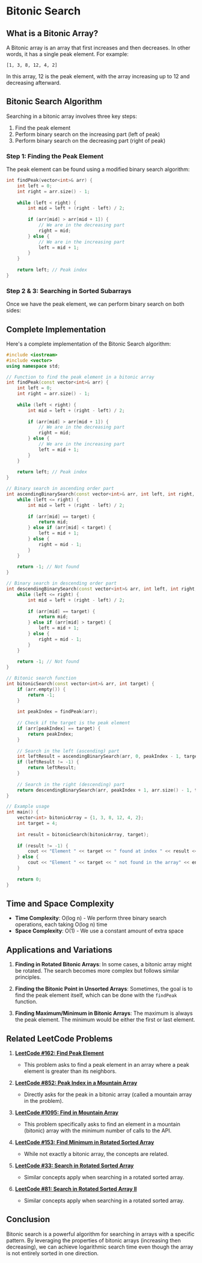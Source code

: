 # Bitonic Search

## What is a Bitonic Array?

A Bitonic array is an array that first increases and then decreases. In other words, it has a single peak element. For example:
```
[1, 3, 8, 12, 4, 2]
```
In this array, 12 is the peak element, with the array increasing up to 12 and decreasing afterward.

## Bitonic Search Algorithm

Searching in a bitonic array involves three key steps:
1. Find the peak element
2. Perform binary search on the increasing part (left of peak)
3. Perform binary search on the decreasing part (right of peak)

### Step 1: Finding the Peak Element

The peak element can be found using a modified binary search algorithm:

```cpp
int findPeak(vector<int>& arr) {
    int left = 0;
    int right = arr.size() - 1;
    
    while (left < right) {
        int mid = left + (right - left) / 2;
        
        if (arr[mid] > arr[mid + 1]) {
            // We are in the decreasing part
            right = mid;
        } else {
            // We are in the increasing part
            left = mid + 1;
        }
    }
    
    return left; // Peak index
}
```

### Step 2 & 3: Searching in Sorted Subarrays

Once we have the peak element, we can perform binary search on both sides:

## Complete Implementation

Here's a complete implementation of the Bitonic Search algorithm:

```cpp
#include <iostream>
#include <vector>
using namespace std;

// Function to find the peak element in a bitonic array
int findPeak(const vector<int>& arr) {
    int left = 0;
    int right = arr.size() - 1;
    
    while (left < right) {
        int mid = left + (right - left) / 2;
        
        if (arr[mid] > arr[mid + 1]) {
            // We are in the decreasing part
            right = mid;
        } else {
            // We are in the increasing part
            left = mid + 1;
        }
    }
    
    return left; // Peak index
}

// Binary search in ascending order part
int ascendingBinarySearch(const vector<int>& arr, int left, int right, int target) {
    while (left <= right) {
        int mid = left + (right - left) / 2;
        
        if (arr[mid] == target) {
            return mid;
        } else if (arr[mid] < target) {
            left = mid + 1;
        } else {
            right = mid - 1;
        }
    }
    
    return -1; // Not found
}

// Binary search in descending order part
int descendingBinarySearch(const vector<int>& arr, int left, int right, int target) {
    while (left <= right) {
        int mid = left + (right - left) / 2;
        
        if (arr[mid] == target) {
            return mid;
        } else if (arr[mid] > target) {
            left = mid + 1;
        } else {
            right = mid - 1;
        }
    }
    
    return -1; // Not found
}

// Bitonic search function
int bitonicSearch(const vector<int>& arr, int target) {
    if (arr.empty()) {
        return -1;
    }
    
    int peakIndex = findPeak(arr);
    
    // Check if the target is the peak element
    if (arr[peakIndex] == target) {
        return peakIndex;
    }
    
    // Search in the left (ascending) part
    int leftResult = ascendingBinarySearch(arr, 0, peakIndex - 1, target);
    if (leftResult != -1) {
        return leftResult;
    }
    
    // Search in the right (descending) part
    return descendingBinarySearch(arr, peakIndex + 1, arr.size() - 1, target);
}

// Example usage
int main() {
    vector<int> bitonicArray = {1, 3, 8, 12, 4, 2};
    int target = 4;
    
    int result = bitonicSearch(bitonicArray, target);
    
    if (result != -1) {
        cout << "Element " << target << " found at index " << result << endl;
    } else {
        cout << "Element " << target << " not found in the array" << endl;
    }
    
    return 0;
}
```

## Time and Space Complexity

- **Time Complexity**: O(log n) - We perform three binary search operations, each taking O(log n) time
- **Space Complexity**: O(1) - We use a constant amount of extra space

## Applications and Variations

1. **Finding in Rotated Bitonic Arrays**: In some cases, a bitonic array might be rotated. The search becomes more complex but follows similar principles.

2. **Finding the Bitonic Point in Unsorted Arrays**: Sometimes, the goal is to find the peak element itself, which can be done with the `findPeak` function.

3. **Finding Maximum/Minimum in Bitonic Arrays**: The maximum is always the peak element. The minimum would be either the first or last element.

## Related LeetCode Problems

1. **[LeetCode #162: Find Peak Element](https://leetcode.com/problems/find-peak-element/)**
   - This problem asks to find a peak element in an array where a peak element is greater than its neighbors.

2. **[LeetCode #852: Peak Index in a Mountain Array](https://leetcode.com/problems/peak-index-in-a-mountain-array/)**
   - Directly asks for the peak in a bitonic array (called a mountain array in the problem).

3. **[LeetCode #1095: Find in Mountain Array](https://leetcode.com/problems/find-in-mountain-array/)**
   - This problem specifically asks to find an element in a mountain (bitonic) array with the minimum number of calls to the API.

4. **[LeetCode #153: Find Minimum in Rotated Sorted Array](https://leetcode.com/problems/find-minimum-in-rotated-sorted-array/)**
   - While not exactly a bitonic array, the concepts are related.

5. **[LeetCode #33: Search in Rotated Sorted Array](https://leetcode.com/problems/search-in-rotated-sorted-array/)**
   - Similar concepts apply when searching in a rotated sorted array.

6. **[LeetCode #81: Search in Rotated Sorted Array II](https://leetcode.com/problems/search-in-rotated-sorted-array-ii/)**
   - Similar concepts apply when searching in a rotated sorted array.

## Conclusion

Bitonic search is a powerful algorithm for searching in arrays with a specific pattern. By leveraging the properties of bitonic arrays (increasing then decreasing), we can achieve logarithmic search time even though the array is not entirely sorted in one direction.